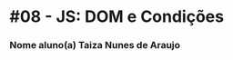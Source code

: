 # #08 - JS: DOM e Condições

### Nome aluno(a) Taiza Nunes de Araujo

[comment]: <> ( Taiza Nunes de Araujo)